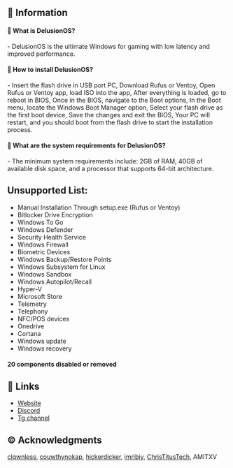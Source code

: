 ## 📌 Information
<h4>🤔 What is DelusionOS?</h4>
<p>- DelusionOS is the ultimate Windows for gaming with low latency and improved performance.</p>

<h4>🤔 How to install DelusionOS?</h4>
<p>- Insert the flash drive in USB port PC, Download Rufus or Ventoy, Open Rufus or Ventoy app, load ISO into the app, After everything is loaded, go to reboot in BIOS, Once in the BIOS, navigate to the Boot options, In the Boot menu, locate the Windows Boot Manager option, Select your flash drive as the first boot device, Save the changes and exit the BIOS, Your PC will restart, and you should boot from the flash drive to start the installation process.</p>

<h4>🤔 What are the system requirements for DelusionOS?</h4>
<p>- The minimum system requirements include: 2GB of RAM, 40GB of available disk space, and a processor that supports 64-bit architecture.</p>

## Unsupported List:
- Manual Installation Through setup.exe (Rufus or Ventoy)
- Bitlocker Drive Encryption
- Windows To Go
- Windows Defender
- Security Health Service
- Windows Firewall
- Biometric Devices
- Windows Backup/Restore Points
- Windows Subsystem for Linux
- Windows Sandbox
- Windows Autopilot/Recall
- Hyper-V
- Microsoft Store
- Telemetry
- Telephony
- NFC/POS devices
- Onedrive
- Cortana
- Windows update
- Windows recovery
#### 20 components disabled or removed

## 🔗 Links
- [Website](https://deluos.vercel.app/)
- [Discord](https://dsc.gg/delusionos/)
- [Tg channel](https://t.me/DelusionOS/)

## ©️ Acknowledgments
[clqwnless](https://github.com/clqwnless),
[couwthynokap](https://github.com/couwthynokap),
[hickerdicker](https://github.com/hickerdicker),
[imribiy](https://github.com/imribiy),
[ChrisTitusTech](https://github.com/ChrisTitusTech),
AMITXV
